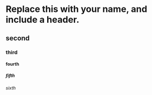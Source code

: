 # Replace this with your name, and include a header.
## second
### third
#### fourth
##### fifth
###### sixth
